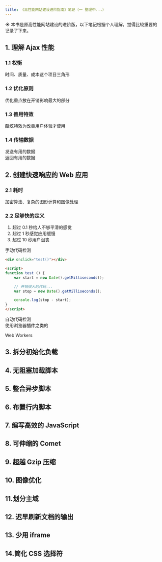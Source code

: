 ```yaml
---
title: 《高性能网站建设进阶指南》笔记（一 整理中...）
---
```


:sunny: 本书是原高性能网站建设的进阶版，以下笔记根据个人理解，觉得比较重要的记录了下来。

## 1. 理解 Ajax 性能
### 1.1 权衡
时间、质量、成本这个项目三角形

### 1.2 优化原则
优化重点放在开销影响最大的部分

### 1.3 善用特效
酷炫特效为改善用户体验才使用

### 1.4 传输数据
发送有用的数据 <br>
返回有用的数据


## 2. 创建快速响应的 Web 应用
### 2.1 耗时
加密算法、复杂的图形计算和图像处理

### 2.2 足够快的定义
1. 超过 0.1 秒给人不够平滑的感觉
2. 超过 1 秒感觉应用缓慢
3. 超过 10 秒用户沮丧

手动代码检测
```html
<div onclick="test()"></div>

<script>
function test () {
    var start = new Date().getMilliseconds();

    // 开销很大的代码...
    var stop = new Date().getMilliseconds();

    console.log(stop - start);
}
</script>
```

自动代码检测 <br>
使用浏览器插件之类的

Web Workers

## 3. 拆分初始化负载

## 4. 无阻塞加载脚本

## 5. 整合异步脚本

## 6. 布置行内脚本

## 7. 编写高效的 JavaScript

## 8. 可伸缩的 Comet

## 9. 超越 Gzip 压缩

## 10. 图像优化

## 11.划分主域

## 12. 迟早刷新文档的输出

## 13. 少用 iframe

## 14.简化 CSS 选择符